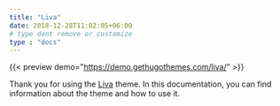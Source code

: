 ```yaml
---
title: "Liva"
date: 2018-12-28T11:02:05+06:00 
# type dont remove or customize
type : "docs"
---
```


{{< preview demo="https://demo.gethugothemes.com/liva/" >}}

Thank you for using the [Liva](https://gethugothemes.com/themes/liva/) theme. In this documentation, you can find information about the theme and how to use it.